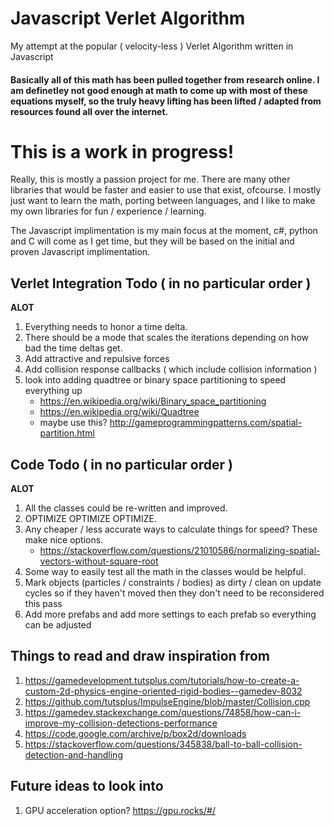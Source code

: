# Javascript Verlet Algorithm
My attempt at the popular ( velocity-less ) Verlet Algorithm written in Javascript

#### Basically all of this math has been pulled together from research online. I am definetley not good enough at math to come up with most of these equations myself, so the truly heavy lifting has been lifted / adapted from resources found all over the internet.

# **This is a work in progress!**

Really, this is mostly a passion project for me. There are many other libraries that would be faster and easier to use that exist, ofcourse. I mostly just want to learn the math, porting between languages, and I like to make my own libraries for fun / experience / learning.  

The Javascript implimentation is my main focus at the moment, c#, python and C will come as I get time, but they will be based on the initial and proven Javascript implimentation.

## Verlet Integration Todo ( in no particular order )
**ALOT**
1. Everything needs to honor a time delta.
2. There should be a mode that scales the iterations depending on how bad the time deltas get.
3. Add attractive and repulsive forces
4. Add collision response callbacks ( which include collision information )
5. look into adding quadtree or binary space partitioning to speed everything up
    * https://en.wikipedia.org/wiki/Binary_space_partitioning
    * https://en.wikipedia.org/wiki/Quadtree
    * maybe use this? http://gameprogrammingpatterns.com/spatial-partition.html

## Code Todo ( in no particular order )
**ALOT**
1. All the classes could be re-written and improved.
2. OPTIMIZE OPTIMIZE OPTIMIZE.
3. Any cheaper / less accurate ways to calculate things for speed? These make nice options.
    * https://stackoverflow.com/questions/21010586/normalizing-spatial-vectors-without-square-root
4. Some way to easily test all the math in the classes would be helpful.
5. Mark objects (particles / constraints / bodies) as dirty / clean on update cycles so if they haven't moved then they don't need to be reconsidered this pass
6. Add more prefabs and add more settings to each prefab so everything can be adjusted

## Things to read and draw inspiration from
1. https://gamedevelopment.tutsplus.com/tutorials/how-to-create-a-custom-2d-physics-engine-oriented-rigid-bodies--gamedev-8032
2. https://github.com/tutsplus/ImpulseEngine/blob/master/Collision.cpp
3. https://gamedev.stackexchange.com/questions/74858/how-can-i-improve-my-collision-detections-performance
4. https://code.google.com/archive/p/box2d/downloads
5. https://stackoverflow.com/questions/345838/ball-to-ball-collision-detection-and-handling

## Future ideas to look into
1. GPU acceleration option? https://gpu.rocks/#/
